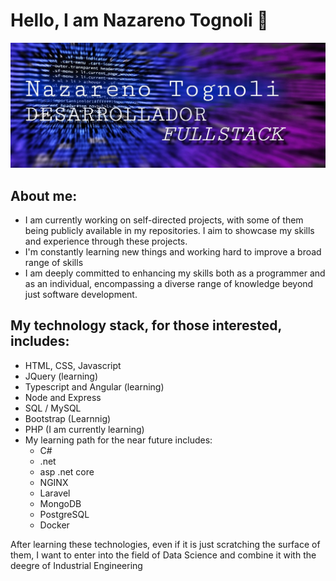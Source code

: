 # Hello, I am Nazareno Tognoli 👋
<img src="banner3.jpg"></img>
## About me:
- I am currently working on self-directed projects, with some of them being publicly available in my repositories. I aim to showcase my skills and experience through these projects.
- I'm constantly learning new things and working hard to improve a broad range of skills
- I am deeply committed to enhancing my skills both as a programmer and as an individual, encompassing a diverse range of knowledge beyond just software development.
## My technology stack, for those interested, includes:
- HTML, CSS, Javascript
- JQuery (learning)
- Typescript and Angular (learning)
- Node and Express
- SQL / MySQL
- Bootstrap (Learnnig)
- PHP (I am currently learning)
- My learning path for the near future includes:
  - C#
  - .net
  - asp .net core
  - NGINX
  - Laravel
  - MongoDB
  - PostgreSQL
  - Docker

After learning these technologies, even if it is just scratching the surface of them, I want to enter into the field of Data Science and combine it with the deegre of Industrial Engineering
